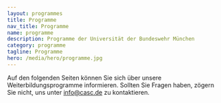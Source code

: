 ```yaml
---
layout: programmes
title: Programme
nav_title: Programme
name: programme
description: Programme der Universität der Bundeswehr München
category: programme
tagline: Programme
hero: /media/hero/programme.jpg
---
```



Auf den folgenden Seiten können Sie sich über unsere Weiterbildungsprogramme informieren. Sollten Sie Fragen haben, zögern Sie nicht, uns unter <a href="mailto:info@casc.de">info@casc.de</a> zu kontaktieren.




